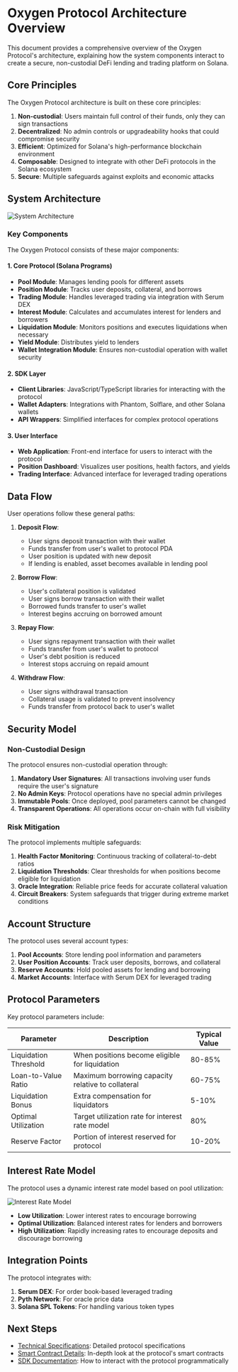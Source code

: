 # Oxygen Protocol Architecture Overview

This document provides a comprehensive overview of the Oxygen Protocol's architecture, explaining how the system components interact to create a secure, non-custodial DeFi lending and trading platform on Solana.

## Core Principles

The Oxygen Protocol architecture is built on these core principles:

1. **Non-custodial**: Users maintain full control of their funds, only they can sign transactions
2. **Decentralized**: No admin controls or upgradeability hooks that could compromise security
3. **Efficient**: Optimized for Solana's high-performance blockchain environment
4. **Composable**: Designed to integrate with other DeFi protocols in the Solana ecosystem
5. **Secure**: Multiple safeguards against exploits and economic attacks

## System Architecture

![System Architecture](../diagrams/system_architecture.png)

### Key Components

The Oxygen Protocol consists of these major components:

#### 1. Core Protocol (Solana Programs)

- **Pool Module**: Manages lending pools for different assets
- **Position Module**: Tracks user deposits, collateral, and borrows
- **Trading Module**: Handles leveraged trading via integration with Serum DEX
- **Interest Module**: Calculates and accumulates interest for lenders and borrowers
- **Liquidation Module**: Monitors positions and executes liquidations when necessary
- **Yield Module**: Distributes yield to lenders
- **Wallet Integration Module**: Ensures non-custodial operation with wallet security

#### 2. SDK Layer

- **Client Libraries**: JavaScript/TypeScript libraries for interacting with the protocol
- **Wallet Adapters**: Integrations with Phantom, Solflare, and other Solana wallets
- **API Wrappers**: Simplified interfaces for complex protocol operations

#### 3. User Interface

- **Web Application**: Front-end interface for users to interact with the protocol
- **Position Dashboard**: Visualizes user positions, health factors, and yields
- **Trading Interface**: Advanced interface for leveraged trading operations

## Data Flow

User operations follow these general paths:

1. **Deposit Flow**:
   - User signs deposit transaction with their wallet
   - Funds transfer from user's wallet to protocol PDA
   - User position is updated with new deposit
   - If lending is enabled, asset becomes available in lending pool

2. **Borrow Flow**:
   - User's collateral position is validated
   - User signs borrow transaction with their wallet
   - Borrowed funds transfer to user's wallet
   - Interest begins accruing on borrowed amount

3. **Repay Flow**:
   - User signs repayment transaction with their wallet
   - Funds transfer from user's wallet to protocol
   - User's debt position is reduced
   - Interest stops accruing on repaid amount

4. **Withdraw Flow**:
   - User signs withdrawal transaction
   - Collateral usage is validated to prevent insolvency
   - Funds transfer from protocol back to user's wallet

## Security Model

### Non-Custodial Design

The protocol ensures non-custodial operation through:

1. **Mandatory User Signatures**: All transactions involving user funds require the user's signature
2. **No Admin Keys**: Protocol operations have no special admin privileges
3. **Immutable Pools**: Once deployed, pool parameters cannot be changed
4. **Transparent Operations**: All operations occur on-chain with full visibility

### Risk Mitigation

The protocol implements multiple safeguards:

1. **Health Factor Monitoring**: Continuous tracking of collateral-to-debt ratios
2. **Liquidation Thresholds**: Clear thresholds for when positions become eligible for liquidation
3. **Oracle Integration**: Reliable price feeds for accurate collateral valuation
4. **Circuit Breakers**: System safeguards that trigger during extreme market conditions

## Account Structure

The protocol uses several account types:

1. **Pool Accounts**: Store lending pool information and parameters
2. **User Position Accounts**: Track user deposits, borrows, and collateral
3. **Reserve Accounts**: Hold pooled assets for lending and borrowing
4. **Market Accounts**: Interface with Serum DEX for leveraged trading

## Protocol Parameters

Key protocol parameters include:

| Parameter | Description | Typical Value |
|-----------|-------------|---------------|
| Liquidation Threshold | When positions become eligible for liquidation | 80-85% |
| Loan-to-Value Ratio | Maximum borrowing capacity relative to collateral | 60-75% |
| Liquidation Bonus | Extra compensation for liquidators | 5-10% |
| Optimal Utilization | Target utilization rate for interest rate model | 80% |
| Reserve Factor | Portion of interest reserved for protocol | 10-20% |

## Interest Rate Model

The protocol uses a dynamic interest rate model based on pool utilization:

![Interest Rate Model](../diagrams/interest_rate_model.png)

- **Low Utilization**: Lower interest rates to encourage borrowing
- **Optimal Utilization**: Balanced interest rates for lenders and borrowers
- **High Utilization**: Rapidly increasing rates to encourage deposits and discourage borrowing

## Integration Points

The protocol integrates with:

1. **Serum DEX**: For order book-based leveraged trading
2. **Pyth Network**: For oracle price data
3. **Solana SPL Tokens**: For handling various token types

## Next Steps

- [Technical Specifications](./technical_specifications.md): Detailed protocol specifications
- [Smart Contract Details](./smart_contracts.md): In-depth look at the protocol's smart contracts
- [SDK Documentation](../api/sdk.md): How to interact with the protocol programmatically